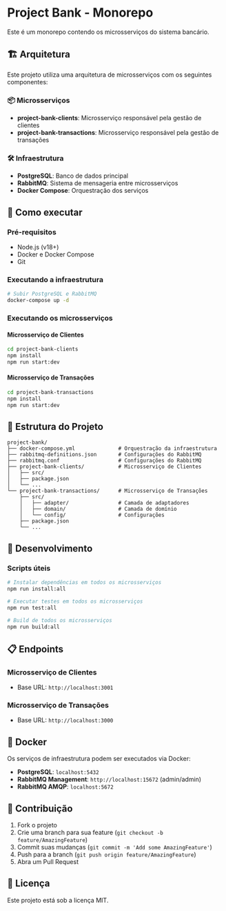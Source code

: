 # Project Bank - Monorepo

Este é um monorepo contendo os microsserviços do sistema bancário.

## 🏗️ Arquitetura

Este projeto utiliza uma arquitetura de microsserviços com os seguintes componentes:

### 📦 Microsserviços

- **project-bank-clients**: Microsserviço responsável pela gestão de clientes
- **project-bank-transactions**: Microsserviço responsável pela gestão de transações

### 🛠️ Infraestrutura

- **PostgreSQL**: Banco de dados principal
- **RabbitMQ**: Sistema de mensageria entre microsserviços
- **Docker Compose**: Orquestração dos serviços

## 🚀 Como executar

### Pré-requisitos

- Node.js (v18+)
- Docker e Docker Compose
- Git

### Executando a infraestrutura

```bash
# Subir PostgreSQL e RabbitMQ
docker-compose up -d
```

### Executando os microsserviços

#### Microsserviço de Clientes
```bash
cd project-bank-clients
npm install
npm run start:dev
```

#### Microsserviço de Transações
```bash
cd project-bank-transactions
npm install
npm run start:dev
```

## 📁 Estrutura do Projeto

```
project-bank/
├── docker-compose.yml              # Orquestração da infraestrutura
├── rabbitmq-definitions.json       # Configurações do RabbitMQ
├── rabbitmq.conf                   # Configurações do RabbitMQ
├── project-bank-clients/           # Microsserviço de Clientes
│   ├── src/
│   ├── package.json
│   └── ...
└── project-bank-transactions/      # Microsserviço de Transações
    ├── src/
    │   ├── adapter/                # Camada de adaptadores
    │   ├── domain/                 # Camada de domínio
    │   └── config/                 # Configurações
    ├── package.json
    └── ...
```

## 🔧 Desenvolvimento

### Scripts úteis

```bash
# Instalar dependências em todos os microsserviços
npm run install:all

# Executar testes em todos os microsserviços
npm run test:all

# Build de todos os microsserviços
npm run build:all
```

## 📋 Endpoints

### Microsserviço de Clientes
- Base URL: `http://localhost:3001`

### Microsserviço de Transações
- Base URL: `http://localhost:3000`

## 🐳 Docker

Os serviços de infraestrutura podem ser executados via Docker:

- **PostgreSQL**: `localhost:5432`
- **RabbitMQ Management**: `http://localhost:15672` (admin/admin)
- **RabbitMQ AMQP**: `localhost:5672`

## 🤝 Contribuição

1. Fork o projeto
2. Crie uma branch para sua feature (`git checkout -b feature/AmazingFeature`)
3. Commit suas mudanças (`git commit -m 'Add some AmazingFeature'`)
4. Push para a branch (`git push origin feature/AmazingFeature`)
5. Abra um Pull Request

## 📝 Licença

Este projeto está sob a licença MIT.
